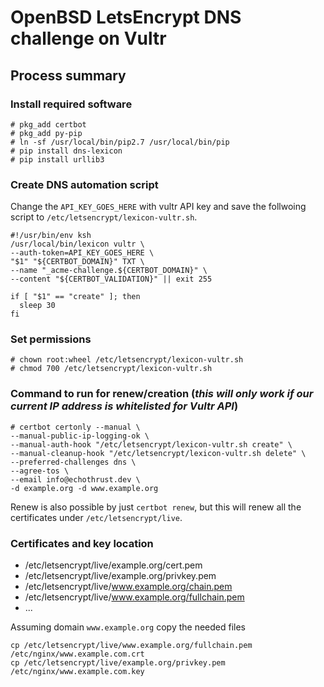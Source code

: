 ---
---

# OpenBSD LetsEncrypt DNS challenge on Vultr

## Process summary

### Install required software
```
# pkg_add certbot
# pkg_add py-pip
# ln -sf /usr/local/bin/pip2.7 /usr/local/bin/pip
# pip install dns-lexicon
# pip install urllib3
```

### Create DNS automation script
Change the `API_KEY_GOES_HERE` with vultr API key and save the follwoing script to `/etc/letsencrypt/lexicon-vultr.sh`.
```
#!/usr/bin/env ksh
/usr/local/bin/lexicon vultr \
--auth-token=API_KEY_GOES_HERE \
"$1" "${CERTBOT_DOMAIN}" TXT \
--name "_acme-challenge.${CERTBOT_DOMAIN}" \
--content "${CERTBOT_VALIDATION}" || exit 255

if [ "$1" == "create" ]; then
  sleep 30
fi
```

### Set permissions
```
# chown root:wheel /etc/letsencrypt/lexicon-vultr.sh
# chmod 700 /etc/letsencrypt/lexicon-vultr.sh
```

### Command to run for renew/creation (*this will only work if our current IP address is whitelisted for Vultr API*)

```
# certbot certonly --manual \
--manual-public-ip-logging-ok \
--manual-auth-hook "/etc/letsencrypt/lexicon-vultr.sh create" \
--manual-cleanup-hook "/etc/letsencrypt/lexicon-vultr.sh delete" \
--preferred-challenges dns \
--agree-tos \
--email info@echothrust.dev \
-d example.org -d www.example.org
```
Renew is also possible by just `certbot renew`, but this will renew all the certificates under `/etc/letsencrypt/live`.

### Certificates and key location
* /etc/letsencrypt/live/example.org/cert.pem
* /etc/letsencrypt/live/example.org/privkey.pem
* /etc/letsencrypt/live/www.example.org/chain.pem
* /etc/letsencrypt/live/www.example.org/fullchain.pem
* ...


Assuming domain `www.example.org` copy the needed files
```
cp /etc/letsencrypt/live/www.example.org/fullchain.pem /etc/nginx/www.example.com.crt
cp /etc/letsencrypt/live/example.org/privkey.pem /etc/nginx/www.example.com.key
```
